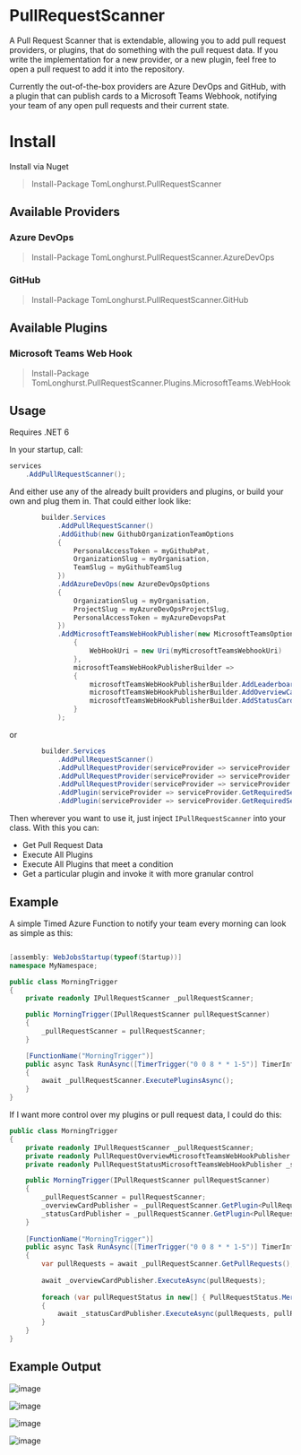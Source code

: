 # PullRequestScanner

A Pull Request Scanner that is extendable, allowing you to add pull request providers, or plugins, that do something with the pull request data.
If you write the implementation for a new provider, or a new plugin, feel free to open a pull request to add it into the repository.

Currently the out-of-the-box providers are Azure DevOps and GitHub, with a plugin that can publish cards to a Microsoft Teams Webhook, notifying your team of any open pull requests and their current state.

# Install

Install via Nuget 

> Install-Package TomLonghurst.PullRequestScanner

## Available Providers

### Azure DevOps

> Install-Package TomLonghurst.PullRequestScanner.AzureDevOps

### GitHub

> Install-Package TomLonghurst.PullRequestScanner.GitHub

## Available Plugins

### Microsoft Teams Web Hook

> Install-Package TomLonghurst.PullRequestScanner.Plugins.MicrosoftTeams.WebHook

## Usage

Requires .NET 6

In your startup, call: 

```csharp
services
    .AddPullRequestScanner();
```

And either use any of the already built providers and plugins, or build your own and plug them in.
That could either look like:

```csharp
        builder.Services
            .AddPullRequestScanner()
            .AddGithub(new GithubOrganizationTeamOptions
            {
                PersonalAccessToken = myGithubPat,
                OrganizationSlug = myOrganisation,
                TeamSlug = myGithubTeamSlug
            })
            .AddAzureDevOps(new AzureDevOpsOptions
            {
                OrganizationSlug = myOrganisation,
                ProjectSlug = myAzureDevOpsProjectSlug,
                PersonalAccessToken = myAzureDevopsPat
            })
            .AddMicrosoftTeamsWebHookPublisher(new MicrosoftTeamsOptions
                {
                    WebHookUri = new Uri(myMicrosoftTeamsWebhookUri)
                },
                microsoftTeamsWebHookPublisherBuilder =>
                {
                    microsoftTeamsWebHookPublisherBuilder.AddLeaderboardCardPublisher();
                    microsoftTeamsWebHookPublisherBuilder.AddOverviewCardPublisher();
                    microsoftTeamsWebHookPublisherBuilder.AddStatusCardsPublisher();
                }
            );
```

or

```csharp
        builder.Services
            .AddPullRequestScanner()
            .AddPullRequestProvider(serviceProvider => serviceProvider.GetRequiredService<MyCustomPullRequestProvider1>())
            .AddPullRequestProvider(serviceProvider => serviceProvider.GetRequiredService<MyCustomPullRequestProvider2>())
            .AddPullRequestProvider(serviceProvider => serviceProvider.GetRequiredService<MyCustomPullRequestProvider3>())
            .AddPlugin(serviceProvider => serviceProvider.GetRequiredService<MyCustomPlugin1>())
            .AddPlugin(serviceProvider => serviceProvider.GetRequiredService<MyCustomPlugin2>());
```

Then wherever you want to use it, just inject `IPullRequestScanner` into your class. With this you can:

-   Get Pull Request Data
-   Execute All Plugins
-   Execute All Plugins that meet a condition
-   Get a particular plugin and invoke it with more granular control

## Example

A simple Timed Azure Function to notify your team every morning can look as simple as this:

```csharp

[assembly: WebJobsStartup(typeof(Startup))]
namespace MyNamespace;

public class MorningTrigger
{
    private readonly IPullRequestScanner _pullRequestScanner;

    public MorningTrigger(IPullRequestScanner pullRequestScanner)
    {
        _pullRequestScanner = pullRequestScanner;
    }

    [FunctionName("MorningTrigger")]
    public async Task RunAsync([TimerTrigger("0 0 8 * * 1-5")] TimerInfo myTimer, ILogger log)
    {
        await _pullRequestScanner.ExecutePluginsAsync();
    }
}
```

If I want more control over my plugins or pull request data, I could do this:

```csharp
public class MorningTrigger
{
    private readonly IPullRequestScanner _pullRequestScanner;
    private readonly PullRequestOverviewMicrosoftTeamsWebHookPublisher _overviewCardPublisher;
    private readonly PullRequestStatusMicrosoftTeamsWebHookPublisher _statusCardPublisher;

    public MorningTrigger(IPullRequestScanner pullRequestScanner)
    {
        _pullRequestScanner = pullRequestScanner;
        _overviewCardPublisher = _pullRequestScanner.GetPlugin<PullRequestOverviewMicrosoftTeamsWebHookPublisher>();
        _statusCardPublisher = _pullRequestScanner.GetPlugin<PullRequestStatusMicrosoftTeamsWebHookPublisher>();
    }
    
    [FunctionName("MorningTrigger")]
    public async Task RunAsync([TimerTrigger("0 0 8 * * 1-5")] TimerInfo myTimer, ILogger log)
    {
        var pullRequests = await _pullRequestScanner.GetPullRequests();
        
        await _overviewCardPublisher.ExecuteAsync(pullRequests);
        
        foreach (var pullRequestStatus in new[] { PullRequestStatus.MergeConflicts, PullRequestStatus.ReadyToMerge })
        {
            await _statusCardPublisher.ExecuteAsync(pullRequests, pullRequestStatus);
        }
    }
}
```

## Example Output

![image](https://user-images.githubusercontent.com/30480171/213030165-b16dc756-afdc-4a3b-993d-c3d9a78c4dc1.png)

![image](https://user-images.githubusercontent.com/30480171/213030213-ba01394d-e5ae-4960-b519-b3039e2eacfe.png)

![image](https://user-images.githubusercontent.com/30480171/213030243-a75b6ff3-5e26-408c-b553-6ede840976d0.png)

![image](https://user-images.githubusercontent.com/30480171/213030268-0b4c5325-3539-44f4-a842-d625cef64ce6.png)
